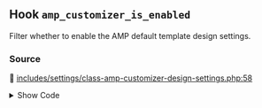 ## Hook `amp_customizer_is_enabled`


Filter whether to enable the AMP default template design settings.

### Source

:link: [includes/settings/class-amp-customizer-design-settings.php:58](../../includes/settings/class-amp-customizer-design-settings.php#L58)

<details>
<summary>Show Code</summary>

```php
return apply_filters( 'amp_customizer_is_enabled', true );
```

</details>

